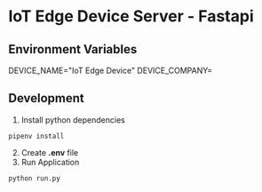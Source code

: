 # IoT Edge Device Server - Fastapi

## Environment Variables
DEVICE_NAME="IoT Edge Device"
DEVICE_COMPANY=

## Development
1. Install python dependencies
```
pipenv install
```
2. Create **.env** file
3. Run Application
```
python run.py
```
